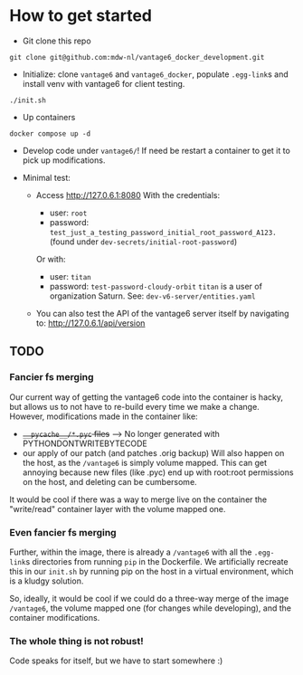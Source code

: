 # How to get started

* Git clone this repo
```
git clone git@github.com:mdw-nl/vantage6_docker_development.git
```

* Initialize: clone `vantage6` and `vantage6_docker`, populate `.egg-link`s and install venv with vantage6 for client testing.
```
./init.sh
```

* Up containers
```
docker compose up -d
```

* Develop code under `vantage6/`! If need be restart a container to get it to pick up modifications.

* Minimal test:
  * Access http://127.0.6.1:8080
    With the credentials:
    * user: `root`
    * password: `test_just_a_testing_password_initial_root_password_A123.`
    (found under `dev-secrets/initial-root-password`)

    Or with:
    * user: `titan`
    * password: `test-password-cloudy-orbit`
    `titan` is a user of organization Saturn.
    See: `dev-v6-server/entities.yaml`

  * You can also test the API of the vantage6 server itself by navigating to: http://127.0.6.1/api/version


## TODO

### Fancier fs merging
Our current way of getting the vantage6 code into the container is hacky, but
allows us to not have to re-build every time we make a change. However,
modifications made in the container like:
* ~~`__pycache__/*.pyc` files~~ --> No longer generated with PYTHONDONTWRITEBYTECODE
* our apply of our patch (and patches .orig backup)
Will also happen on the host, as the `/vantage6` is simply volume mapped.
This can get annoying because new files (like .pyc) end up with root:root
permissions on the host, and deleting can be cumbersome.

It would be cool if there was a way to merge live on the container the
"write/read" container layer with the volume mapped one.

### Even fancier fs merging

Further, within the image, there is already a `/vantage6` with all the
`.egg-link`s directories from running `pip` in the Dockerfile. We artificially
recreate this in our `init.sh` by running pip on the host in a virtual
environment, which is a kludgy solution.

So, ideally, it would be cool if we could do a three-way merge of the image
`/vantage6`, the volume mapped one (for changes while developing), and the
container modifications.

### The whole thing is not robust!

Code speaks for itself, but we have to start somewhere :)

